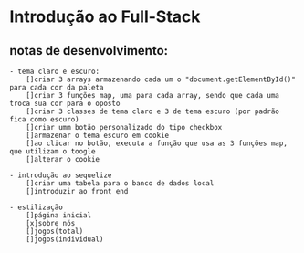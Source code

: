 # Introdução ao Full-Stack

## notas de desenvolvimento:
    - tema claro e escuro:
        []criar 3 arrays armazenando cada um o "document.getElementById()" para cada cor da paleta
        []criar 3 funções map, uma para cada array, sendo que cada uma troca sua cor para o oposto
        []criar 3 classes de tema claro e 3 de tema escuro (por padrão fica como escuro)
        []criar umm botão personalizado do tipo checkbox
        []armazenar o tema escuro em cookie
        []ao clicar no botão, executa a função que usa as 3 funções map, que utilizam o toogle
        []alterar o cookie
    
    - introdução ao sequelize
        []criar uma tabela para o banco de dados local
        []introduzir ao front end

    - estilização
        []página inicial
        [x]sobre nós
        []jogos(total)
        []jogos(individual)